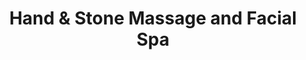 ---
title: "Hand & Stone Massage and Facial Spa"
url: /kearny/hand-and-stone-massage-and-facial-spa/
shop: massage
---